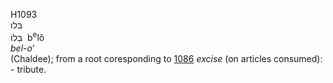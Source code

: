 <body>
  <p>H1093<br>  בּלו  <br> בְּלוֹ  ‎  b<sup>e</sup>lô  <br><i>bel-o‘ </i><br>(Chaldee); from a root coresponding to <a href="h1086.htm">1086</a>  <i>excise</i> (on articles consumed): - tribute.<br></p>
 </body>